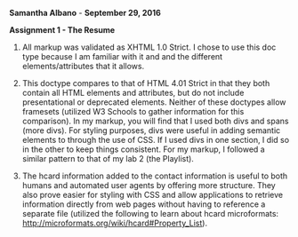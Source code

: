 **Samantha Albano** - **September 29, 2016**

**Assignment 1 - The Resume**

1. All markup was validated as XHTML 1.0 Strict. I chose to use this doc type because I am familiar with it and and the different elements/attributes that it allows.

2. This doctype compares to that of HTML 4.01 Strict in that they both contain all HTML elements and attributes, but do not include presentational or deprecated elements. Neither of these doctypes allow framesets (utilized W3 Schools to gather information for this comparison). In my markup, you will find that I used both divs and spans (more divs). For styling purposes, divs were useful in adding semantic elements to through the use of CSS. If I used divs in one section, I did so in the other to keep things consistent. For my markup, I followed a similar pattern to that of my lab 2 (the Playlist).

3. The hcard information added to the contact information is useful to both humans and automated user agents by offering more structure. They also prove easier for styling with CSS and allow applications to retrieve information directly from web pages without having to reference a separate file (utilized the following to learn about hcard microformats: http://microformats.org/wiki/hcard#Property_List).
